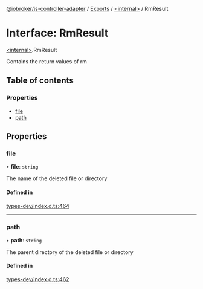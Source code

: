 [@iobroker/js-controller-adapter](../README.md) / [Exports](../modules.md) / [\<internal\>](../modules/internal_.md) / RmResult

# Interface: RmResult

[\<internal\>](../modules/internal_.md).RmResult

Contains the return values of rm

## Table of contents

### Properties

- [file](internal_.RmResult.md#file)
- [path](internal_.RmResult.md#path)

## Properties

### file

• **file**: `string`

The name of the deleted file or directory

#### Defined in

[types-dev/index.d.ts:464](https://github.com/ioBroker/ioBroker.js-controller/blob/c6e3443f/packages/types-dev/index.d.ts#L464)

___

### path

• **path**: `string`

The parent directory of the deleted file or directory

#### Defined in

[types-dev/index.d.ts:462](https://github.com/ioBroker/ioBroker.js-controller/blob/c6e3443f/packages/types-dev/index.d.ts#L462)
